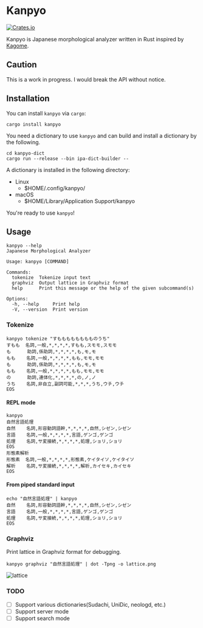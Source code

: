 # Kanpyo

[![Crates.io](https://img.shields.io/crates/v/kanpyo.svg)](https://crates.io/crates/kanpyo)

Kanpyo is Japanese morphological analyzer written in Rust inspired by [Kagome](https://github.com/ikawaha/kagome).

## Caution

This is a work in progress. I would break the API without notice.

## Installation

You can install `kanpyo` via `cargo`:

```shell script
cargo install kanpyo
```

You need a dictionary to use `kanpyo` and can build and install a dictionary by the following.

```shell script
cd kanpyo-dict
cargo run --release --bin ipa-dict-builder -- 
```

A dictionary is installed in the following directory:

- Linux
  - $HOME/.config/kanpyo/
- macOS
  - $HOME/Library/Application Support/kanpyo

You're ready to use `kanpyo`!

## Usage

```shell script
kanpyo --help
Japanese Morphological Analyzer

Usage: kanpyo [COMMAND]

Commands:
  tokenize  Tokenize input text
  graphviz  Output lattice in Graphviz format
  help      Print this message or the help of the given subcommand(s)

Options:
  -h, --help     Print help
  -V, --version  Print version
```

### Tokenize

```shell script
kanpyo tokenize "すもももももももものうち"          
すもも  名詞,一般,*,*,*,*,すもも,スモモ,スモモ
も      助詞,係助詞,*,*,*,*,も,モ,モ
もも    名詞,一般,*,*,*,*,もも,モモ,モモ
も      助詞,係助詞,*,*,*,*,も,モ,モ
もも    名詞,一般,*,*,*,*,もも,モモ,モモ
の      助詞,連体化,*,*,*,*,の,ノ,ノ
うち    名詞,非自立,副詞可能,*,*,*,うち,ウチ,ウチ
EOS
```

#### REPL mode

```shell script
kanpyo
自然言語処理
自然    名詞,形容動詞語幹,*,*,*,*,自然,シゼン,シゼン
言語    名詞,一般,*,*,*,*,言語,ゲンゴ,ゲンゴ
処理    名詞,サ変接続,*,*,*,*,処理,ショリ,ショリ
EOS
形態素解析
形態素  名詞,一般,*,*,*,*,形態素,ケイタイソ,ケイタイソ
解析    名詞,サ変接続,*,*,*,*,解析,カイセキ,カイセキ
EOS
```

#### From piped standard input

```shell script
echo "自然言語処理" | kanpyo
自然    名詞,形容動詞語幹,*,*,*,*,自然,シゼン,シゼン
言語    名詞,一般,*,*,*,*,言語,ゲンゴ,ゲンゴ
処理    名詞,サ変接続,*,*,*,*,処理,ショリ,ショリ
EOS
```

### Graphviz

Print lattice in Graphviz format for debugging.

```shell script
kanpyo graphviz "自然言語処理" | dot -Tpng -o lattice.png
```

![lattice](https://github.com/togatoga/kanpyo/assets/7335831/d68ea754-51f9-458e-ac5f-50955be3c581)

### TODO

- [ ] Support various dictionaries(Sudachi, UniDic, neologd, etc.)
- [ ] Support server mode
- [ ] Support search mode